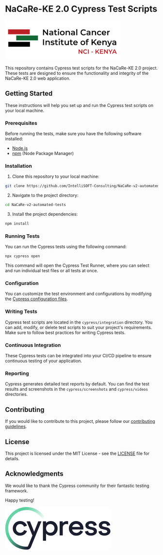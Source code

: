 # NaCaRe-KE 2.0 Cypress Test Scripts

![NaCaRe-KE Logo](/assets/nci.png)

This repository contains Cypress test scripts for the NaCaRe-KE 2.0 project. These tests are designed to ensure the functionality and integrity of the NaCaRe-KE 2.0 web application.


## Getting Started

These instructions will help you set up and run the Cypress test scripts on your local machine.

### Prerequisites

Before running the tests, make sure you have the following software installed:

- [Node.js](https://nodejs.org/)
- [npm](https://www.npmjs.com/) (Node Package Manager)

### Installation

1. Clone this repository to your local machine:

```bash
git clone https://github.com/IntelliSOFT-Consulting/NaCaRe-v2-automated-tests.git
```

2. Navigate to the project directory:

```bash
cd NaCaRe-v2-automated-tests
```

3. Install the project dependencies:

```bash
npm install
```

### Running Tests

You can run the Cypress tests using the following command:

```bash
npx cypress open
```

This command will open the Cypress Test Runner, where you can select and run individual test files or all tests at once.

### Configuration

You can customize the test environment and configurations by modifying the [Cypress configuration files](https://docs.cypress.io/guides/references/configuration).

### Writing Tests

Cypress test scripts are located in the `cypress/integration` directory. You can add, modify, or delete test scripts to suit your project's requirements. Make sure to follow best practices for writing Cypress tests.

### Continuous Integration

These Cypress tests can be integrated into your CI/CD pipeline to ensure continuous testing of your application.

### Reporting

Cypress generates detailed test reports by default. You can find the test results and screenshots in the `cypress/screenshots` and `cypress/videos` directories.

## Contributing

If you would like to contribute to this project, please follow our [contributing guidelines](CONTRIBUTING.md).

## License

This project is licensed under the MIT License - see the [LICENSE](LICENSE) file for details.

## Acknowledgments

We would like to thank the Cypress community for their fantastic testing framework.

Happy testing!

![Cypress Logo](/assets/cypress.png)
